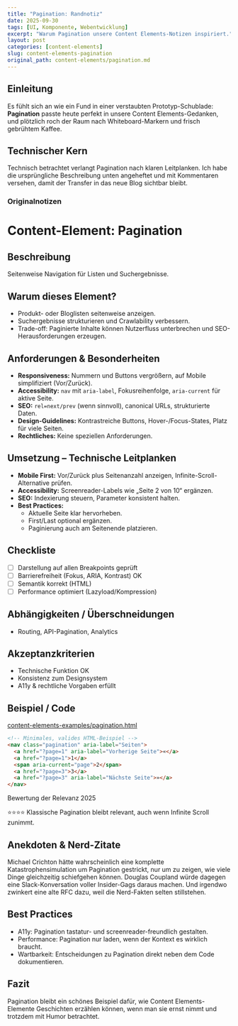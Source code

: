 ```yaml
---
title: "Pagination: Randnotiz"
date: 2025-09-30
tags: [UI, Komponente, Webentwicklung]
excerpt: "Warum Pagination unsere Content Elements-Notizen inspiriert."
layout: post
categories: [content-elements]
slug: content-elements-pagination
original_path: content-elements/pagination.md
---
```


## Einleitung
Es fühlt sich an wie ein Fund in einer verstaubten Prototyp-Schublade: **Pagination** passte heute perfekt in unsere Content Elements-Gedanken, und plötzlich roch der Raum nach Whiteboard-Markern und frisch gebrühtem Kaffee.

## Technischer Kern
Technisch betrachtet verlangt Pagination nach klaren Leitplanken. Ich habe die ursprüngliche Beschreibung unten angeheftet und mit Kommentaren versehen, damit der Transfer in das neue Blog sichtbar bleibt.

### Originalnotizen
# Content-Element: Pagination

## Beschreibung
Seitenweise Navigation für Listen und Suchergebnisse.

## Warum dieses Element?
- Produkt- oder Bloglisten seitenweise anzeigen.
- Suchergebnisse strukturieren und Crawlability verbessern.
- Trade-off: Paginierte Inhalte können Nutzerfluss unterbrechen und SEO-Herausforderungen erzeugen.

## Anforderungen & Besonderheiten
- **Responsiveness:** Nummern und Buttons vergrößern, auf Mobile simplifiziert (Vor/Zurück).
- **Accessibility:** `nav` mit `aria-label`, Fokusreihenfolge, `aria-current` für aktive Seite.
- **SEO:** `rel=next/prev` (wenn sinnvoll), canonical URLs, strukturierte Daten.
- **Design-Guidelines:** Kontrastreiche Buttons, Hover-/Focus-States, Platz für viele Seiten.
- **Rechtliches:** Keine speziellen Anforderungen.

## Umsetzung – Technische Leitplanken
- **Mobile First:** Vor/Zurück plus Seitenanzahl anzeigen, Infinite-Scroll-Alternative prüfen.
- **Accessibility:** Screenreader-Labels wie „Seite 2 von 10“ ergänzen.
- **SEO:** Indexierung steuern, Parameter konsistent halten.
- **Best Practices:**
  - Aktuelle Seite klar hervorheben.
  - First/Last optional ergänzen.
  - Paginierung auch am Seitenende platzieren.

## Checkliste
- [ ] Darstellung auf allen Breakpoints geprüft
- [ ] Barrierefreiheit (Fokus, ARIA, Kontrast) OK
- [ ] Semantik korrekt (HTML)
- [ ] Performance optimiert (Lazyload/Kompression)

## Abhängigkeiten / Überschneidungen
- Routing, API-Pagination, Analytics

## Akzeptanzkriterien
- Technische Funktion OK
- Konsistenz zum Designsystem
- A11y & rechtliche Vorgaben erfüllt

## Beispiel / Code
[content-elements-examples/pagination.html](../content-elements-examples/pagination.html)

```html
<!-- Minimales, valides HTML-Beispiel -->
<nav class="pagination" aria-label="Seiten">
  <a href="?page=1" aria-label="Vorherige Seite">«</a>
  <a href="?page=1">1</a>
  <span aria-current="page">2</span>
  <a href="?page=3">3</a>
  <a href="?page=3" aria-label="Nächste Seite">»</a>
</nav>
```

Bewertung der Relevanz 2025

⭐⭐⭐⭐ Klassische Pagination bleibt relevant, auch wenn Infinite Scroll zunimmt.

## Anekdoten & Nerd-Zitate
Michael Crichton hätte wahrscheinlich eine komplette Katastrophensimulation um Pagination gestrickt, nur um zu zeigen, wie viele Dinge gleichzeitig schiefgehen können. Douglas Coupland würde dagegen eine Slack-Konversation voller Insider-Gags daraus machen. Und irgendwo zwinkert eine alte RFC dazu, weil die Nerd-Fakten selten stillstehen.

## Best Practices
- A11y: Pagination tastatur- und screenreader-freundlich gestalten.
- Performance: Pagination nur laden, wenn der Kontext es wirklich braucht.
- Wartbarkeit: Entscheidungen zu Pagination direkt neben dem Code dokumentieren.

## Fazit
Pagination bleibt ein schönes Beispiel dafür, wie Content Elements-Elemente Geschichten erzählen können, wenn man sie ernst nimmt und trotzdem mit Humor betrachtet.
